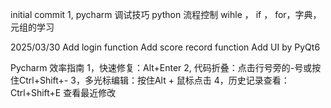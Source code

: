 initial commit
1, pycharm 调试技巧
python 流程控制 wihle ， if ， for，字典，元组的学习

2025/03/30
Add login function
Add score record function
Add UI by PyQt6

Pycharm 效率指南
1，快速修复：Alt+Enter
2, 代码折叠：点击行号旁的-号或按住Ctrl+Shift+-
3，多光标编辑：按住Alt + 鼠标点击
4，历史记录查看： Ctrl+Shift+E 查看最近修改
